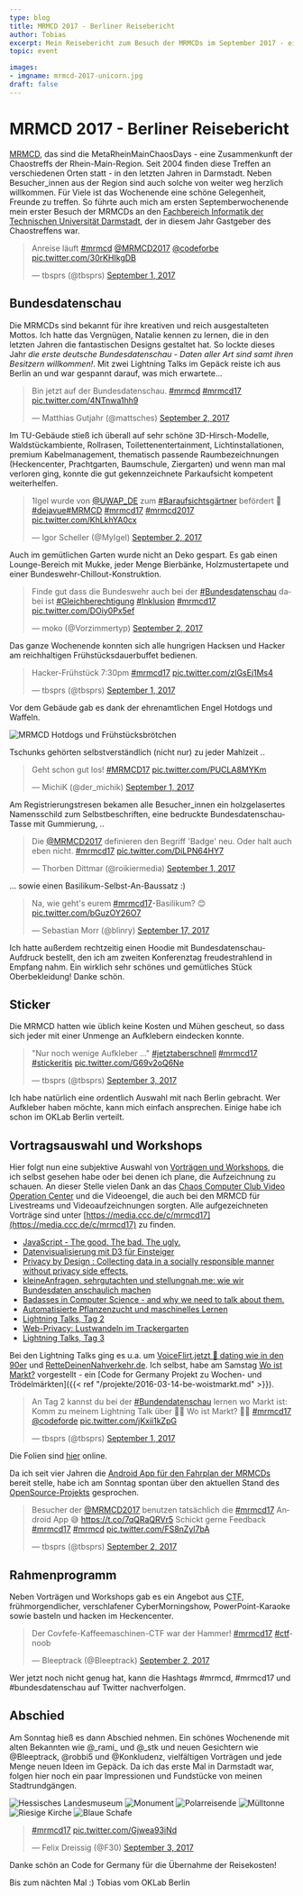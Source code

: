 ```yaml
---
type: blog
title: MRMCD 2017 - Berliner Reisebericht
author: Tobias
excerpt: Mein Reisebericht zum Besuch der MRMCDs im September 2017 - eine persönliche Zusammenfassung von drei Tagen Darmstadt.
topic: event

images:
- imgname: mrmcd-2017-unicorn.jpg
draft: false
---
```


# MRMCD 2017 - Berliner Reisebericht

[MRMCD](https://mrmcd.net), das sind die MetaRheinMainChaosDays - eine Zusammenkunft der Chaostreffs der Rhein-Main-Region. Seit 2004 finden diese Treffen an verschiedenen Orten statt - in den letzten Jahren in Darmstadt. Neben Besucher_innen aus der Region sind auch solche von weiter weg herzlich willkommen. Für Viele ist das Wochenende eine schöne Gelegenheit, Freunde zu treffen. So führte auch mich am ersten Septemberwochenende mein erster Besuch der MRMCDs an den [Fachbereich Informatik der Technischen Universität Darmstadt](http://www.openstreetmap.org/way/23116340), der in diesem Jahr Gastgeber des Chaostreffens war.

<blockquote class="twitter-tweet"><p lang="de" dir="ltr">Anreise läuft <a href="https://twitter.com/hashtag/mrmcd?src=hash">#mrmcd</a> <a href="https://twitter.com/MRMCD2017">@MRMCD2017</a> <a href="https://twitter.com/codeforbe">@codeforbe</a> <a href="https://t.co/30rKHIkgDB">pic.twitter.com/30rKHIkgDB</a></p>&mdash; tbsprs (@tbsprs) <a href="https://twitter.com/tbsprs/status/903509294716514304">September 1, 2017</a></blockquote> <script async src="//platform.twitter.com/widgets.js" charset="utf-8"></script>

## Bundesdatenschau

Die MRMCDs sind bekannt für ihre kreativen und reich ausgestalteten Mottos. Ich hatte das Vergnügen, Natalie kennen zu lernen, die in den letzten Jahren die fantastischen Designs gestaltet hat. So lockte dieses Jahr _die erste deutsche Bundesdatenschau - Daten aller Art sind samt ihren Besitzern willkommen!_. Mit zwei Lightning Talks im Gepäck reiste ich aus Berlin an und war gespannt darauf, was mich erwartete...

<blockquote class="twitter-tweet"><p lang="de" dir="ltr">Bin jetzt auf der Bundesdatenschau. <a href="https://twitter.com/hashtag/mrmcd?src=hash">#mrmcd</a> <a href="https://twitter.com/hashtag/mrmcd17?src=hash">#mrmcd17</a> <a href="https://t.co/4NTnwa1hh9">pic.twitter.com/4NTnwa1hh9</a></p>&mdash; Matthias Gutjahr (@mattsches) <a href="https://twitter.com/mattsches/status/903935619000410112">September 2, 2017</a></blockquote> <script async src="//platform.twitter.com/widgets.js" charset="utf-8"></script>

Im TU-Gebäude stieß ich überall auf sehr schöne 3D-Hirsch-Modelle, Waldstückambiente, Rollrasen, Toilettenentertainment, Lichtinstallationen, premium Kabelmanagement, thematisch passende Raumbezeichnungen (Heckencenter, Prachtgarten, Baumschule, Ziergarten) und wenn man mal verloren ging, konnte die gut gekennzeichnete Parkaufsicht kompetent weiterhelfen.

<blockquote class="twitter-tweet"><p lang="de" dir="ltr">1Igel wurde von <a href="https://twitter.com/UWAP_DE">@UWAP_DE</a> zum <a href="https://twitter.com/hashtag/Baraufsichtsg%C3%A4rtner?src=hash">#Baraufsichtsgärtner</a> befördert 🎉 <a href="https://twitter.com/hashtag/dejavue?src=hash">#dejavue</a><a href="https://twitter.com/hashtag/MRMCD?src=hash">#MRMCD</a> <a href="https://twitter.com/hashtag/mrmcd17?src=hash">#mrmcd17</a> <a href="https://twitter.com/hashtag/mrmcd2017?src=hash">#mrmcd2017</a> <a href="https://t.co/KhLkhYA0cx">pic.twitter.com/KhLkhYA0cx</a></p>&mdash; Igor Scheller (@MyIgel) <a href="https://twitter.com/MyIgel/status/904113317479927808">September 2, 2017</a></blockquote> <script async src="//platform.twitter.com/widgets.js" charset="utf-8"></script>

Auch im gemütlichen Garten wurde nicht an Deko gespart. Es gab einen Lounge-Bereich mit Mukke, jeder Menge Bierbänke, Holzmustertapete und einer Bundeswehr-Chillout-Konstruktion.

<blockquote class="twitter-tweet"><p lang="de" dir="ltr">Finde gut dass die Bundeswehr auch bei der <a href="https://twitter.com/hashtag/Bundesdatenschau?src=hash">#Bundesdatenschau</a> dabei ist <a href="https://twitter.com/hashtag/Gleichberechtigung?src=hash">#Gleichberechtigung</a> <a href="https://twitter.com/hashtag/Inklusion?src=hash">#Inklusion</a> <a href="https://twitter.com/hashtag/mrmcd17?src=hash">#mrmcd17</a> <a href="https://t.co/DOiy0Px5ef">pic.twitter.com/DOiy0Px5ef</a></p>&mdash; moko (@Vorzimmertyp) <a href="https://twitter.com/Vorzimmertyp/status/904009712701669376">September 2, 2017</a></blockquote> <script async src="//platform.twitter.com/widgets.js" charset="utf-8"></script>

Das ganze Wochenende konnten sich alle hungrigen Hacksen und Hacker am reichhaltigen Frühstücksdauerbuffet bedienen.

<blockquote class="twitter-tweet"><p lang="de" dir="ltr">Hacker-Frühstück 7:30pm <a href="https://twitter.com/hashtag/mrmcd17?src=hash">#mrmcd17</a> <a href="https://t.co/zlGsEj1Ms4">pic.twitter.com/zlGsEj1Ms4</a></p>&mdash; tbsprs (@tbsprs) <a href="https://twitter.com/tbsprs/status/903669961897500673">September 1, 2017</a></blockquote> <script async src="//platform.twitter.com/widgets.js" charset="utf-8"></script>

Vor dem Gebäude gab es dank der ehrenamtlichen Engel Hotdogs und Waffeln.

![MRMCD Hotdogs und Frühstücksbrötchen](/blog/mrmcd-2017-food.jpg)

Tschunks gehörten selbstverständlich (nicht nur) zu jeder Mahlzeit ..

<blockquote class="twitter-tweet"><p lang="de" dir="ltr">Geht schon gut los! <a href="https://twitter.com/hashtag/MRMCD17?src=hash">#MRMCD17</a> <a href="https://t.co/PUCLA8MYKm">pic.twitter.com/PUCLA8MYKm</a></p>&mdash; MichiK (@der_michik) <a href="https://twitter.com/der_michik/status/903636359805620226">September 1, 2017</a></blockquote> <script async src="//platform.twitter.com/widgets.js" charset="utf-8"></script>

Am Registrierungstresen bekamen alle Besucher_innen ein holzgelasertes Namensschild zum Selbstbeschriften, eine bedruckte Bundesdatenschau-Tasse mit Gummierung, ..

<blockquote class="twitter-tweet"><p lang="de" dir="ltr">Die <a href="https://twitter.com/MRMCD2017">@MRMCD2017</a> definieren den Begriff &#39;Badge&#39; neu. Oder halt auch eben nicht. <a href="https://twitter.com/hashtag/mrmcd17?src=hash">#mrmcd17</a> <a href="https://t.co/DiLPN64HY7">pic.twitter.com/DiLPN64HY7</a></p>&mdash; Thorben Dittmar (@roikiermedia) <a href="https://twitter.com/roikiermedia/status/903636336963452932">September 1, 2017</a></blockquote> <script async src="//platform.twitter.com/widgets.js" charset="utf-8"></script>

... sowie einen Basilikum-Selbst-An-Baussatz :)

<blockquote class="twitter-tweet"><p lang="de" dir="ltr">Na, wie geht&#39;s eurem <a href="https://twitter.com/hashtag/mrmcd17?src=hash">#mrmcd17</a>-Basilikum? 😊 <a href="https://t.co/bGuzOY26O7">pic.twitter.com/bGuzOY26O7</a></p>&mdash; Sebastian Morr (@blinry) <a href="https://twitter.com/blinry/status/909418669826039808">September 17, 2017</a></blockquote> <script async src="//platform.twitter.com/widgets.js" charset="utf-8"></script>

Ich hatte außerdem rechtzeitig einen Hoodie mit Bundesdatenschau-Aufdruck bestellt, den ich am zweiten Konferenztag freudestrahlend in Empfang nahm. Ein wirklich sehr schönes und gemütliches Stück Oberbekleidung! Danke schön.

## Sticker

Die MRMCD hatten wie üblich keine Kosten und Mühen gescheut, so dass sich jeder mit einer Unmenge an Aufklebern eindecken konnte.

<blockquote class="twitter-tweet"><p lang="de" dir="ltr">&quot;Nur noch wenige Aufkleber ...&quot; <a href="https://twitter.com/hashtag/jetztaberschnell?src=hash">#jetztaberschnell</a> <a href="https://twitter.com/hashtag/mrmcd17?src=hash">#mrmcd17</a> <a href="https://twitter.com/hashtag/stickeritis?src=hash">#stickeritis</a> <a href="https://t.co/G69v2oQ6Ne">pic.twitter.com/G69v2oQ6Ne</a></p>&mdash; tbsprs (@tbsprs) <a href="https://twitter.com/tbsprs/status/904286290916593664">September 3, 2017</a></blockquote> <script async src="//platform.twitter.com/widgets.js" charset="utf-8"></script>

Ich habe natürlich eine ordentlich Auswahl mit nach Berlin gebracht. Wer Aufkleber haben möchte, kann mich einfach ansprechen. Einige habe ich schon im OKLab Berlin verteilt.

## Vortragsauswahl und Workshops

Hier folgt nun eine subjektive Auswahl von [Vorträgen und Workshops](https://cfp.mrmcd.net/2017/schedule/), die ich selbst gesehen habe oder bei denen ich plane, die Aufzeichnung zu schauen. An dieser Stelle vielen Dank an das [Chaos Computer Club Video Operation Center](https://twitter.com/c3voc) und die Videoengel, die auch bei den MRMCD für Livestreams und Videoaufzeichnungen sorgten. Alle aufgezeichneten Vorträge sind unter [https://media.ccc.de/c/mrmcd17](https://media.ccc.de/c/mrmcd17) zu finden.

* [JavaScript - The good. The bad. The ugly.](https://cfp.mrmcd.net/2017/talk/JXN3UQ/)
* [Datenvisualisierung mit D3 für Einsteiger](https://cfp.mrmcd.net/2017/talk/K8P8EW/)
* [Privacy by Design : Collecting data in a socially responsible manner without privacy side effects.](https://media.ccc.de/v/7ZQPWK)
* [kleineAnfragen, sehrgutachten und stellungnah.me: wie wir Bundesdaten anschaulich machen](https://cfp.mrmcd.net/2017/talk/QL8FMK/)
* [Badasses in Computer Science - and why we need to talk about them.](https://cfp.mrmcd.net/2017/talk/VHLTSN/)
* [Automatisierte Pflanzenzucht und maschinelles Lernen](https://cfp.mrmcd.net/2017/talk/EFZ97G/)
* [Lightning Talks, Tag 2](https://cfp.mrmcd.net/2017/talk/FT7A7U/)
* [Web-Privacy: Lustwandeln im Trackergarten](https://cfp.mrmcd.net/2017/talk/DC9AG9/)
* [Lightning Talks, Tag 3](https://cfp.mrmcd.net/2017/talk/FFHJZL/)

Bei den Lightning Talks ging es u.a. um [VoiceFlirt.jetzt 💑 dating wie in den 90er](https://twitter.com/tbsprs/status/904082207488299009) und [RetteDeinenNahverkehr.de](https://rettedeinennahverkehr.de). Ich selbst, habe am Samstag [Wo ist Markt?](https://wo-ist-markt.de/) vorgestellt - ein [Code for Germany Projekt zu Wochen- und Trödelmärkten]({{< ref "/projekte/2016-03-14-be-woistmarkt.md" >}}).

<blockquote class="twitter-tweet"><p lang="de" dir="ltr">An Tag 2 kannst du bei der <a href="https://twitter.com/hashtag/Bundendatenschau?src=hash">#Bundendatenschau</a> lernen wo Markt ist: Komm zu meinem Lightning Talk über 🍑🍊 Wo ist Markt? 🍈🥑 <a href="https://twitter.com/hashtag/mrmcd17?src=hash">#mrmcd17</a> <a href="https://twitter.com/codeforde">@codeforde</a> <a href="https://t.co/jKxii1kZpG">pic.twitter.com/jKxii1kZpG</a></p>&mdash; tbsprs (@tbsprs) <a href="https://twitter.com/tbsprs/status/903691798366834688">September 1, 2017</a></blockquote> <script async src="//platform.twitter.com/widgets.js" charset="utf-8"></script>

Die Folien sind [hier](https://www.slideshare.net/tobiaspreuss/wo-ist-markt-mrmcd-darmstadt-02092017) online.

Da ich seit vier Jahren die [Android App für den Fahrplan der MRMCDs](https://play.google.com/store/apps/details?id=info.metadude.android.mrmcd.schedule) bereit stelle, habe ich am Sonntag spontan über den aktuellen Stand des [OpenSource-Projekts](https://github.com/EventFahrplan/EventFahrplan) gesprochen.

<blockquote class="twitter-tweet"><p lang="de" dir="ltr">Besucher der <a href="https://twitter.com/MRMCD2017">@MRMCD2017</a> benutzen tatsächlich die <a href="https://twitter.com/hashtag/mrmcd17?src=hash">#mrmcd17</a> Android App 😅 <a href="https://t.co/7qQRaQRVr5">https://t.co/7qQRaQRVr5</a> Schickt gerne Feedback <a href="https://twitter.com/hashtag/mrmcd17?src=hash">#mrmcd17</a> <a href="https://twitter.com/hashtag/mrmcd?src=hash">#mrmcd</a> <a href="https://t.co/FS8nZyl7bA">pic.twitter.com/FS8nZyl7bA</a></p>&mdash; tbsprs (@tbsprs) <a href="https://twitter.com/tbsprs/status/903950762530795520">September 2, 2017</a></blockquote> <script async src="//platform.twitter.com/widgets.js" charset="utf-8"></script>

## Rahmenprogramm

Neben Vorträgen und Workshops gab es ein Angebot aus <abbr title="Capture the flag">CTF</abbr>, frühmorgendlicher, verschlafener CyberMorningshow, PowerPoint-Karaoke sowie basteln und hacken im Heckencenter.

<blockquote class="twitter-tweet"><p lang="de" dir="ltr">Der Covfefe-Kaffeemaschinen-CTF war der Hammer! <a href="https://twitter.com/hashtag/mrmcd17?src=hash">#mrmcd17</a> <a href="https://twitter.com/hashtag/ctf?src=hash">#ctf</a>-noob</p>&mdash; Bleeptrack (@Bleeptrack) <a href="https://twitter.com/Bleeptrack/status/904062445119053824">September 2, 2017</a></blockquote> <script async src="//platform.twitter.com/widgets.js" charset="utf-8"></script>

Wer jetzt noch nicht genug hat, kann die Hashtags #mrmcd, #mrmcd17 und #bundesdatenschau auf Twitter nachverfolgen.

## Abschied

Am Sonntag hieß es dann Abschied nehmen. Ein schönes Wochenende mit alten Bekannten wie @\_rami\_ und @\_stk und neuen Gesichtern wie @Bleeptrack, @robbi5 und @Konkludenz, vielfältigen Vorträgen und jede Menge neuen Ideen im Gepäck. Da ich das erste Mal in Darmstadt war, folgen hier noch ein paar Impressionen und Fundstücke von meinen Stadtrundgängen.

![Hessisches Landesmuseum](/blog/mrmcd-2017-darmstadt-museum.jpg)
![Monument](/blog/mrmcd-2017-darmstadt-monument.jpg)
![Polarreisende](/blog/mrmcd-2017-darmstadt-polar.jpg)
![Mülltonne](/blog/mrmcd-2017-darmstadt-trash.jpg)
![Riesige Kirche](/blog/mrmcd-2017-darmstadt-kirche.jpg)
![Blaue Schafe](/blog/mrmcd-2017-darmstadt-blue.jpg)

<blockquote class="twitter-tweet"><p lang="und" dir="ltr"><a href="https://twitter.com/hashtag/mrmcd17?src=hash">#mrmcd17</a> <a href="https://t.co/Gjwea93iNd">pic.twitter.com/Gjwea93iNd</a></p>&mdash; Felix Dreissig (@F30) <a href="https://twitter.com/F30/status/904349328894021632">September 3, 2017</a></blockquote> <script async src="//platform.twitter.com/widgets.js" charset="utf-8"></script>

Danke schön an Code for Germany für die Übernahme der Reisekosten!

Bis zum nächten Mal :) Tobias vom OKLab Berlin

